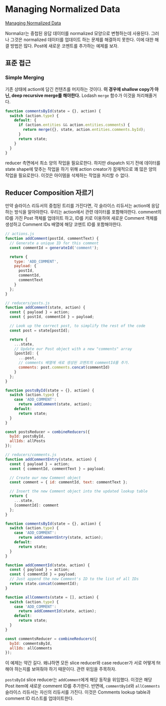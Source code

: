 # Managing Normalized Data

[Managing Normalized Data](https://redux.js.org/recipes/structuring-reducers/updating-normalized-data)

Normalizr는 중첩된 응답 데이터를 normalized 모양으로 변형하는데 사용된다. 그러나 그것은 normalized 데이터를 업데이트 하는 문제를 해결하지 못한다. 이에 대한 해결 방법은 많다. Post에 새로운 코멘트를 추가하는 예제를 보자.

## 표준 접근

### Simple Merging

기존 상태에 action에 담긴 컨텐츠를 머지하는 것이다. **이 경우에 shallow copy가 아닌, deep recursive merge를 해야한다.** Lodash `merge` 함수가 이것을 처리해줄거다.

```js
function commentsById(state = {}, action) {
  switch (action.type) {
    default: {
      if (action.entities && action.entities.comments) {
        return merge({}, state, action.entities.comments.byId);
      }
      return state;
    }
  }
}
```

reducer 측면에서 최소 양의 작업을 필요로한다. 하지만 dispatch 되기 전에 데이터를 state shape에 맞추는 작업을 하기 위해 action creator가 잠재적으로 꽤 많은 양의 작업을 필요로한다. 이것은 아이템을 삭제하는 작업을 처리할 수 없다.

## Reducer Composition 자르기

만약 슬라이스 리듀서의 중첩된 트리를 가진다면, 각 슬라이스 리듀서는 action에 응답하는 방식을 알아야한다. 우리는 action에서 관련 데이터를 포함해야한다. comment의 ID를 가진 Post 객체를 업데이트 하고, ID를 키로 이용하여 새로운 Comment 객체를 생성하고 Comment IDs 배열에 해당 코멘트 ID를 포함해야한다.

```js
// actions.js
function addComment(postId, commentText) {
  // Generate a unique ID for this comment
  const commentId = generateId('comment');

  return {
    type: 'ADD_COMMENT',
    payload: {
      postId,
      commentId,
      commentText
    }
  };
}

// reducers/posts.js
function addComment(state, action) {
  const { payload } = action;
  const { postId, commentId } = payload;

  // Look up the correct post, to simplify the rest of the code
  const post = state[postId];

  return {
    ...state,
    // Update our Post object with a new "comments" array
    [postId]: {
      ...post,
      // comments 배열에 새로 생성된 코멘트의 commentId를 추가.
      comments: post.comments.concat(commentId)
    }
  };
}

function postsById(state = {}, action) {
  switch (action.type) {
    case 'ADD_COMMENT':
      return addComment(state, action);
    default:
      return state;
  }
}

const postsReducer = combineReducers({
  byId: postsById,
  allIds: allPosts
});

// reducers/comments.js
function addCommentEntry(state, action) {
  const { payload } = action;
  const { commentId, commentText } = payload;

  // Create our new Comment object
  const comment = { id: commentId, text: commentText };

  // Insert the new Comment object into the updated lookup table
  return {
    ...state,
    [commentId]: comment
  };
}

function commentsById(state = {}, action) {
  switch (action.type) {
    case 'ADD_COMMENT':
      return addCommentEntry(state, action);
    default:
      return state;
  }
}

function addCommentId(state, action) {
  const { payload } = action;
  const { commentId } = payload;
  // Just append the new Comment's ID to the list of all IDs
  return state.concat(commentId);
}

function allComments(state = [], action) {
  switch (action.type) {
    case 'ADD_COMMENT':
      return addCommentId(state, action);
    default:
      return state;
  }
}

const commentsReducer = combineReducers({
  byId: commentsById,
  allIds: allComments
});
```

이 예제는 약간 길다. 왜냐하면 모든 slice reducer와 case reducer가 서로 어떻게 fit해야 하는지를 보여줘야 하기 때문이다. 관련 위임을 주목하자.

`postsById` slice reducer는 `addComment`에게 해당 동작을 위임했다. 이것은 해당 Post item에 새로운 comment ID를 추가한다. 반면에, `commentById`와 `allComments` 슬라이스 리듀서는 자신의 리듀서를 가진다. 이것은 Comments lookup table과 comment ID 리스트를 업데이트한다.
